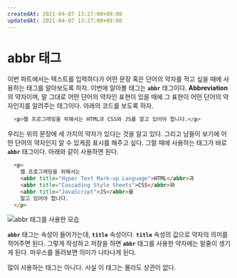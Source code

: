 ```yaml
---
createdAt: 2021-04-07 13:27:00+09:00
updatedAt: 2021-04-07 13:27:00+09:00
---
```


# abbr 태그
이번 파트에서는 텍스트를 입력하다가 어떤 문장 혹은 단어의 약자를 적고 싶을 때에 사용하는 태그를 알아보도록 하자. 이번에 알아볼 태그는 **`abbr`** 태그이다. **Abbreviation**의 약자이며, 말 그대로 어떤 단어의 약자인 표현이 있을 때에 그 표현이 어떤 단어의 약자인지를 알려주는 태그이다. 아래의 코드를 보도록 하자.

```html
  <p>웹 프로그래밍을 위해서는 HTML과 CSS와 JS를 알고 있어야 합니다.</p>
```

우리는 위의 문장에 세 가지의 약자가 있다는 것을 알고 있다. 그리고 남들이 보기에 어떤 단어의 약자인지 알 수 있게끔 표시를 해주고 싶다. 그럴 때에 사용하는 태그가 바로 **`abbr`** 태그이다. 아래와 같이 사용하면 된다.

```html
  <p>
    웹 프로그래밍을 위해서는
    <abbr title="Hyper Text Mark-up Language">HTML</abbr>과
    <abbr title="Cascading Style Sheets">CSS</abbr>와
    <abbr title="JavaScript">JS</abbr>를
    알고 있어야 합니다.
  </p>
```

![abbr 태그를 사용한 모습](https://i.postimg.cc/7h5ggJPp/K-20210407-133943.png)

**`abbr`** 태그는 속성이 들어가는데, **`title`** 속성이다. **`title`** 속성의 값으로 약자의 의미를 적어주면 된다. 그렇게 작성하고 저장을 하면 **`abbr`** 태그를 사용한 약자에는 밑줄이 생기게 된다. 마우스를 올려보면 의미가 나타나게 된다.

많이 사용하는 태그는 아니다. 사실 이 태그는 몰라도 상관이 없다.